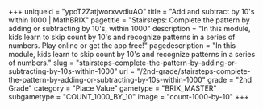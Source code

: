 +++
uniqueid = "ypoT2ZatjworxvvdiuAO"
title = "Add and subtract by 10's within 1000 | MathBRIX"
pagetitle = "Stairsteps: Complete the pattern by adding or subtracting by 10's, within 1000"
description = "In this module, kids learn to skip count by 10's and recognize patterns in a series of numbers. Play online or get the app free!"
pagedescription = "In this module, kids learn to skip count by 10's and recognize patterns in a series of numbers."
slug = "stairsteps-complete-the-pattern-by-adding-or-subtracting-by-10s-within-1000"
url = "/2nd-grade/stairsteps-complete-the-pattern-by-adding-or-subtracting-by-10s-within-1000"
grade = "2nd Grade"
category = "Place Value"
gametype = "BRIX_MASTER"
subgametype = "COUNT_1000_BY_10"
image = "count-1000-by-10"
+++